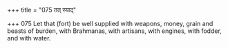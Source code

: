 +++
title = "075 तत् स्याद्"

+++
075	Let that (fort) be well supplied with weapons, money, grain and beasts of burden, with Brahmanas, with artisans, with engines, with fodder, and with water.